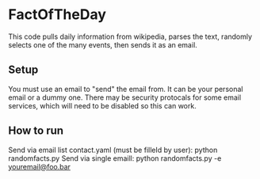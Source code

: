 # FactOfTheDay
This code pulls daily information from wikipedia, parses the text, randomly selects one of the many events, then sends it as an email.

## Setup
You must use an email to "send" the email from. It can be your personal email or a dummy one.
There may be security protocals for some email services, which will need to be disabled so this can work.

## How to run
Send via email list contact.yaml (must be filleId by user): 
python randomfacts.py
Send via single emaill: 
python randomfacts.py -e youremail@foo.bar
